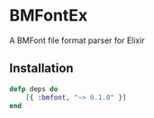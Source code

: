 # BMFontEx
A BMFont file format parser for Elixir

Installation
------------
```elixir
defp deps do
    [{ :bmfont, "~> 0.1.0" }]
end
```
